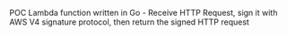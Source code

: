 POC Lambda function written in Go - Receive HTTP Request, sign it with AWS V4 signature protocol, then return the signed HTTP request